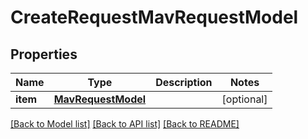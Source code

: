 # CreateRequestMavRequestModel

## Properties
Name | Type | Description | Notes
------------ | ------------- | ------------- | -------------
**item** | [**MavRequestModel**](MavRequestModel.md) |  | [optional] 

[[Back to Model list]](../README.md#documentation-for-models) [[Back to API list]](../README.md#documentation-for-api-endpoints) [[Back to README]](../README.md)


